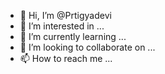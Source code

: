 - 👋 Hi, I’m @Prtigyadevi
- 👀 I’m interested in ...
- 🌱 I’m currently learning ...
- 💞️ I’m looking to collaborate on ...
- 📫 How to reach me ...

<!---
Prtigyadevi/Prtigyadevi is a ✨ special ✨ repository because its `README.md` (this file) appears on your GitHub profile.
You can click the Preview link to take a look at your changes.
--->
